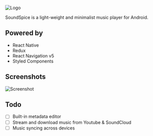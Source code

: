 ![Logo](https://raw.githubusercontent.com/farshed/SoundSpice-mobile/master/docs/logo.png?token=AFUJ4DLLHGZHULA6XLVXJMS6VXL6G)

SoundSpice is a light-weight and minimalist music player for Android.

## Powered by

-  React Native
-  Redux
-  React Navigation v5
-  Styled Components

## Screenshots

![Screenshot](https://raw.githubusercontent.com/farshed/SoundSpice-mobile/master/docs/screenshots.png?token=AFUJ4DLLHGZHULA6XLVXJMS6VXL6G)

## Todo

-  [ ] Built-in metadata editor
-  [ ] Stream and download music from Youtube & SoundCloud
-  [ ] Music syncing across devices
